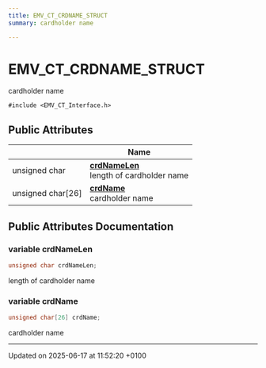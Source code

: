 ```yaml
---
title: EMV_CT_CRDNAME_STRUCT
summary: cardholder name 

---
```


# EMV_CT_CRDNAME_STRUCT



cardholder name 


`#include <EMV_CT_Interface.h>`

## Public Attributes

|                | Name           |
| -------------- | -------------- |
| unsigned char | **[crdNameLen](struct_e_m_v___c_t___c_r_d_n_a_m_e___s_t_r_u_c_t.md#variable-crdnamelen)** <br>length of cardholder name  |
| unsigned char[26] | **[crdName](struct_e_m_v___c_t___c_r_d_n_a_m_e___s_t_r_u_c_t.md#variable-crdname)** <br>cardholder name  |

## Public Attributes Documentation

### variable crdNameLen

```cpp
unsigned char crdNameLen;
```

length of cardholder name 

### variable crdName

```cpp
unsigned char[26] crdName;
```

cardholder name 

-------------------------------

Updated on 2025-06-17 at 11:52:20 +0100